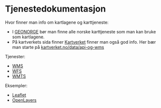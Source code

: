 # Tjenestedokumentasjon

Hvor finner man info om kartlagene og karttjeneste:

* I [GEONORGE](https://www.geonorge.no/) bør man finne alle norske karttjeneste som man kan bruke som kartlagene.
* På kartverkets sida finner [Kartverket](https://www.kartverket.no) finner man også god info. Her bær man starte på [kartverket.no/data/api-og-wms](https://www.kartverket.no/data/api-og-wms/)

Tjenester:

* [WMS](./WMS/README.md)
* [WFS](./WFS/README.md)
* [WMTS](./WMTS/README.md)

Eksempler:

* [Leaflet](./leaflet/README.md)
* [OpenLayers](./openlayers/README.md)

